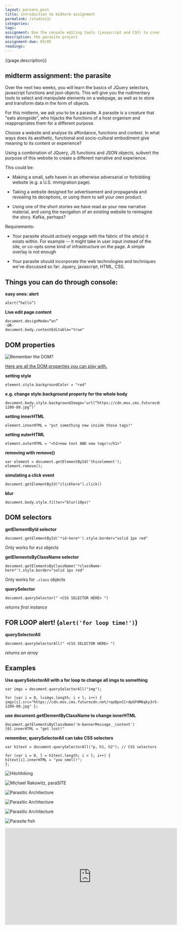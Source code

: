 ```yaml
---  
layout: parsons_post  
title: introduction to midterm assignment
permalink: /studio13/  
categories:   
tags:  
assignment: Use the console editing tools (javascript and CSS) to create sketches for your parasite. Document your ideas on your class site.
description: the parasite project
assignment-due: 03/05
readings: 
---  
```


{{page.description}}

## midterm assignment: the parasite

Over the next two weeks, you will learn the basics of JQuery selectors, javascript functions and json objects. This will give you the rudimentary tools to select and manipulate elements on a webpage, as well as to store and transform data in the form of objects.

For this midterm, we ask you to be a parasite. A parasite is a creature that "eats alongside", who hijacks the functions of a host organism and reappropriates them for a different purpose. 

Choose a website and analyse its affordance, functions and context. In what ways does its aesthetic, functional and socio-cultural embodiment give meaning to its content or experience?

Using a combination of JQuery, JS functions and JSON objects, subvert the purpose of this website to create a different narrative and experience. 

This could be:
 
* Making a small, safe haven in an otherwise adversarial or forbidding website (e.g. a U.S. immigration page). 

* Taking a website designed for advertisement and propaganda and revealing its deceptions, or using them to sell your own product.

* Using one of the short stories we have read as your new narrative material, and using the navigation of an existing website to reimagine the story. Kafka, perhaps?

Requirements:
* Your parasite should *actively* engage with the fabric of the site(s) it exists within. For example -- it might take in user input instead of the site, or co-opts some kind of infrastructure on the page. A simple overlay is not enough

* Your parasite should incorporate the web technologies and techniques we've discussed so far: Jquery, javascript, HTML, CSS.

## Things you can do through console:

**easy ones: alert**

	alert(“hello”)

**Live edit page content**

	document.designMode=“on”
	-OR- 
	document.body.contentEditable="true"

## DOM properties

![Remember the DOM?](https://www.kirupa.com/html5/images/DOM_js_72.png)

[Here are all the DOM properties you can play with.](https://www.w3schools.com/jsref/prop_node_outertext.asp)

**setting style**

	element.style.backgroundColor = "red"

**e.g. change style.background property for the whole body**

	document.body.style.backgroundImage=‘url(“https://cdn.mos.cms.futurecdn.net/rqoDpnCCrdpGFHM6qky3rS-1200-80.jpg”)’

**setting innerHTML**

	element.innerHTML = "put something new inside those tags!"

**setting outerHTML**

	element.outerHTML = "<h1>new text AND new tags!</h1>"

**removing with remove()**

	var element = document.getElementById('thiselement'); 
	element.remove();

**simulating a click event**

	document.getElementById("clickhere").click()

**blur**

	document.body.style.filter="blur(10px)"

## DOM selectors

**getElementById selector**

	document.getElementById('*id-here*').style.border="solid 1px red"

Only works for <code>#id</code> objects

**getElementsByClassName selector**

	document.getElementsByClassName('*className-here*').style.border="solid 1px red"

Only works for <code>.class</code> objects

**querySelector**

	document.querySelector(" <CSS SELECTOR HERE> ")

*returns first instance*

## FOR LOOP alert! (<code>alert('for loop time!')</code>)

**querySelectorAll**

	document.querySelectorAll(" <CSS SELECTOR HERE> ")

*returns an array*

## Examples

**Use querySelectorAll with a for loop to change all imgs to something**

	var imgs = document.querySelectorAll("img");

	for (var i = 0, l=imgs.length; i < l; i++) {
    imgs[i].src="https://cdn.mos.cms.futurecdn.net/rqoDpnCCrdpGFHM6qky3rS-1200-80.jpg" };

**use document.getElementByClassName to change innerHTML**

	document.getElementsByClassName('m-bannerMessage__content')[0].innerHTML = "get lost!" 

**remember, querySelectorAll can take CSS selectors**

	var h1text = document.querySelectorAll("p, h1, h2"); // CSS selectors

	for (var i = 0, l = h1text.length; i < l; i++) {
    h1text[i].innerHTML = "you smell!";
	};



![Hitchhiking](https://media.wired.com/photos/59548a16267cf6013d251bd9/master/w_1064,c_limit/GettyImages-128953967.jpg)

![Michael Rakowitz, paraSITE](https://www.moma.org/learn/moma_learning/_assets/www.moma.org/wp/moma_learning/wp-content/uploads/2014/06/Rakowitz_Shelter-469x287.jpg)

![Parasitic Architecture](https://4.bp.blogspot.com/-LY9gFD071z0/Wm7uWRNzj5I/AAAAAAAABXg/nJgAwCp33qAUMpDa6I9LluUv24DR3RRzgCLcBGAs/s1600/parasitic-architecture-43.jpg)

![Parasitic Architecture](https://1.bp.blogspot.com/-_wvlr1-6CpU/Wm7uVJaN4jI/AAAAAAAABXU/wdc4RQjSZZAwfhQ3PNs6Ns258UT5Q_G0wCLcBGAs/s1600/parasitic-architecture-33.jpg)

![Parasitic Architecture](https://2.bp.blogspot.com/-frvYeiiu000/Wm7uXBIspvI/AAAAAAAABXo/ua9m6p4jRwcUbBU79KspozIs-ZaViCraQCLcBGAs/s1600/parasitic-architecture-5.jpg)

![Parasite fish](http://www.divephotoguide.com/images/lightboximage/m/1391022554.jpg)

<iframe width="560" height="315" src="https://www.youtube.com/embed/yjw_DuNkOUw" frameborder="0" allow="accelerometer; autoplay; encrypted-media; gyroscope; picture-in-picture" allowfullscreen></iframe>

